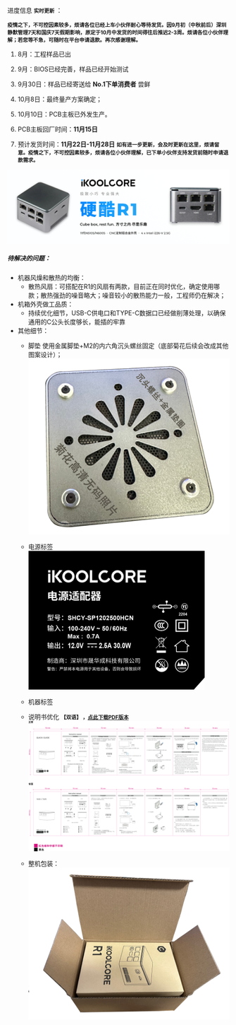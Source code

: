 

进度信息 **<small>实时更新</small>** ：

**<small>疫情之下，不可控因素较多，烦请各位已经上车小伙伴耐心等待发货。因9月初（中秋前后）深圳静默管理7天和国庆7天假期影响，原定于10月中发货的时间得往后推迟2-3周。烦请各位小伙伴理解；若您等不急，可随时在平台申请退款。再次感谢理解。</small>**

1. 8月：工程样品已出

2. 9月：BIOS已经完善，样品已经开始测试

3. 9月30日：样品已经寄送给 **No.1下单消费者** 尝鲜

4. 10月8日：最终量产方案确定；

5. 10月10日：PCB主板已外发生产。

6. PCB主板回厂时间：**11月15日**

7. 预计发货时间：**11月22日-11月28日**
   **<small>如有进一步更新，会及时更新在这里，烦请留意。疫情之下，不可控因素较多，烦请各位小伙伴理解，已下单小伙伴支持发货前随时申请退款需求。</small>**

   

![](../images/Banner_404.png)

##### 待解决的问题：

- 机器风燥和散热的均衡：
  - 散热风扇：可搭配在R1的风扇有两款，目前正在同时优化，确定使用哪款；散热强劲的噪音略大；噪音较小的散热能力一般，工程师仍在解决；
- 机箱外壳做工品质：
  - 持续优化细节，USB-C供电口和TYPE-C数据口已经做削薄处理，以确保通用的C公头长度够长，能插的牢靠
- 其他细节：
  - 脚垫
    使用金属脚垫+M2的内六角沉头螺丝固定（底部菊花后续会改成其他图案设计）；
    <img src="../images/button_side.png" style="zoom:50%;" />
  - 电源标签
    <img src="../images/power.png" style="zoom:50%;" />
  - 机器标签
    
  - 说明书优化  **<small>【双语】 ，[点此下载PDF版本]()</small>** 
    ![](../images/manual_pdf.png)
  - 整机包装：
    <img src="../images/package.png" style="zoom:50%;" />

